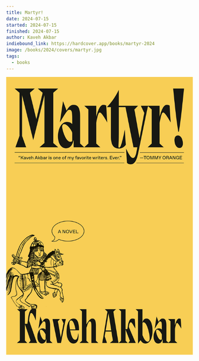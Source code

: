 ```yaml
---
title: Martyr!
date: 2024-07-15
started: 2024-07-15
finished: 2024-07-15
author: Kaveh Akbar
indiebound_link: https://hardcover.app/books/martyr-2024
image: /books/2024/covers/martyr.jpg
tags:
  - books
---
```

![|200](covers/martyr.jpg)